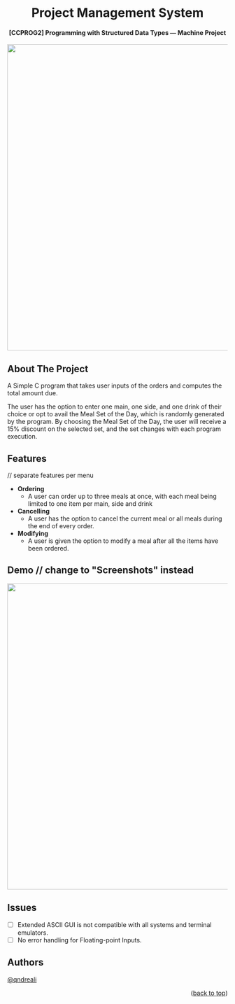 <a name="readme-top"></a>
<h1 align="center">Project Management System</h3>
<h4 align="center"> [CCPROG2] Programming with Structured Data Types — Machine Project</h4>
<div align="center"> <img src = "https://user-images.githubusercontent.com/132218960/235395134-aeb6fd6c-18be-4ebc-bc78-e1ae812dd704.png" width = "700"></div>

## About The Project

A Simple C program that takes user inputs of the orders and computes the total amount due.

The user has the option to enter one main, one side, and one drink of their choice or opt to avail the Meal Set of the Day, which is randomly generated by the program. By choosing the Meal Set of the Day, the user will receive a 15% discount on the selected set, and the set changes with each program execution.

## Features
// separate features per menu
- **Ordering** 
	- A user can order up to three meals at once, with each meal being limited to one item per main, side and drink
- **Cancelling** 
	- A user has the option to cancel the current meal or all meals during the end of every order.
- **Modifying** 
	- A user is given the option to modify a meal after all the items have been ordered.

## Demo // change to "Screenshots" instead
<img src = "https://user-images.githubusercontent.com/132218960/235575968-c096c014-2c0a-42b2-a84d-031f68c51cce.gif" width = "700">

## Issues
- [ ] Extended ASCII GUI is not compatible with all systems and terminal emulators.
 - [ ] No error handling for Floating-point Inputs. 

## Authors
[@qndreali](https://github.com/qndreali)
 
<p align="right">(<a href="#readme-top">back to top</a>)</p>
